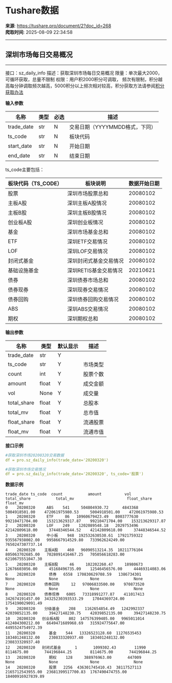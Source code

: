 # Tushare数据

**来源**: https://tushare.pro/document/2?doc_id=268  
**爬取时间**: 2025-08-09 22:34:58

---

## 深圳市场每日交易概况

---

接口：sz\_daily\_info
描述：获取深圳市场每日交易概况
限量：单次最大2000，可循环获取，总量不限制
权限：用户积2000积分可调取， 频次有限制，积分越高每分钟调取频次越高，5000积分以上频次相对较高，积分获取方法请参阅[积分获取办法](https://tushare.pro/document/1?doc_id=13)

**输入参数**

| 名称 | 类型 | 必选 | 描述 |
| --- | --- | --- | --- |
| trade\_date | str | N | 交易日期（YYYYMMDD格式，下同） |
| ts\_code | str | N | 板块代码 |
| start\_date | str | N | 开始日期 |
| end\_date | str | N | 结束日期 |

ts\_code主要包括：

| 板块代码（TS\_CODE） | 板块说明 | 数据开始日期 |
| --- | --- | --- |
| 股票 | 深圳市场股票总和 | 20080102 |
| 主板A股 | 深圳主板A股情况 | 20080102 |
| 主板B股 | 深圳主板B股情况 | 20080102 |
| 创业板A股 | 深圳创业板情况 | 20080102 |
| 基金 | 深圳市场基金总和 | 20080102 |
| ETF | 深圳ETF交易情况 | 20080102 |
| LOF | 深圳LOF交易情况 | 20080102 |
| 封闭式基金 | 深圳封闭式基金交易情况 | 20080102 |
| 基础设施基金 | 深圳RETIS基金交易情况 | 20210621 |
| 债券 | 深圳债券市场总和 | 20080102 |
| 债券现券 | 深圳现券交易情况 | 20080102 |
| 债券回购 | 深圳债券回购交易情况 | 20080102 |
| ABS | 深圳ABS交易情况 | 20080102 |
| 期权 | 深圳期权总和 | 20080102 |

**输出参数**

| 名称 | 类型 | 默认显示 | 描述 |
| --- | --- | --- | --- |
| trade\_date | str | Y |  |
| ts\_code | str | Y | 市场类型 |
| count | int | Y | 股票个数 |
| amount | float | Y | 成交金额 |
| vol | None | Y | 成交量 |
| total\_share | float | Y | 总股本 |
| total\_mv | float | Y | 总市值 |
| float\_share | float | Y | 流通股票 |
| float\_mv | float | Y | 流通市值 |

**接口示例**

```yaml
#获取深圳市场20200320交易数据
df = pro.sz_daily_info(trade_date='20200320')

#获取深圳市场交易情况
df = pro.sz_daily_info(trade_date='20200320', ts_code='股票')
```

**数据示例**

```
trade_date ts_code  count           amount          vol            total_share           total_mv                       float_share           float_mv
0    20200320     ABS    541     504804930.72      4843368     5004918501.00    472061975980.53     5004918501.00    472061975980.53
1    20200320     ETF     86   10960679423.49   8003777630    99210471704.00    153213629317.87    99210471704.00    153213629317.87
2    20200320     LOF    249    1202089548.18   2029753496    42142809618.00     37448346544.52    42142809618.00     37448346544.52
3    20200320     中小板    948  192532630530.61  17921759322   935567938002.00   9958667914529.80   733962624249.00   7650247307737.14
4    20200320    主板A股    460   96090513214.35  10211776104   805063702685.00   7028091416467.25   705056618283.00   6210675551047.30
5    20200320    主板B股     46     102202260.47     18980673    12676603056.00     45168496735.09    12546456576.00     44469314083.06
6    20200320      债券   6558  170830629708.59   1386734301              None               None              None               None
7    20200320    债券回购     12   97006833500.00    970873520              None               None              None               None
8    20200320    债券现券   6005   73318991277.87    411017413   342674191457.00  34325230393533.29    17044369724.00   1754190029091.49
9    20200320    分级基金    208    1162654854.49   1242992337    42039852135.00     39427148230.75    42039852135.00     39427148230.75
10   20200320   创业板A股    802  147576399405.00   9965011014   412404300212.00   6649471689968.69   315924775647.00   4495524754972.39
11   20200320      基金    544   13326523128.60  11276535453   183401248132.00    230833320937.40   183401248132.00    230833320937.40
12   20200320   封闭式基金      1       1099302.43        11990        8114675.00       744196844.25        8114675.00       744196844.25
13   20200320      期权    128     388976963.00       447009              None               None              None               None
14   20200320      股票   2256  436301745410.43  38117527113  2165712543955.00  23681399517700.83  1767490474755.00  18400916927839.89
```
